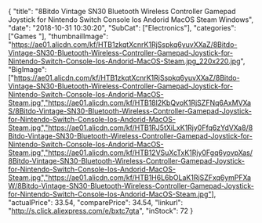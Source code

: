 {
	"title": "8Bitdo Vintage SN30 Bluetooth Wireless Controller Gamepad Joystick for Nintendo Switch Console Ios Andorid MacOS Steam Windows",
	"date": "2018-10-31 10:30:20",
	"SubCat": ["Electronics"],
	"categories": ["Games "],
	"thumbnailImage": "https://ae01.alicdn.com/kf/HTB1zkqtXcnrK1RjSspkq6yuvXXaZ/8Bitdo-Vintage-SN30-Bluetooth-Wireless-Controller-Gamepad-Joystick-for-Nintendo-Switch-Console-Ios-Andorid-MacOS-Steam.jpg_220x220.jpg",
	"BigImage": ["https://ae01.alicdn.com/kf/HTB1zkqtXcnrK1RjSspkq6yuvXXaZ/8Bitdo-Vintage-SN30-Bluetooth-Wireless-Controller-Gamepad-Joystick-for-Nintendo-Switch-Console-Ios-Andorid-MacOS-Steam.jpg","https://ae01.alicdn.com/kf/HTB18l2KbQvoK1RjSZFNq6AxMVXaS/8Bitdo-Vintage-SN30-Bluetooth-Wireless-Controller-Gamepad-Joystick-for-Nintendo-Switch-Console-Ios-Andorid-MacOS-Steam.jpg","https://ae01.alicdn.com/kf/HTB1RJ5tXiLxK1Rjy0Ffq6zYdVXa8/8Bitdo-Vintage-SN30-Bluetooth-Wireless-Controller-Gamepad-Joystick-for-Nintendo-Switch-Console-Ios-Andorid-MacOS-Steam.jpg","https://ae01.alicdn.com/kf/HTB12VSuXcTxK1Rjy0Fgq6yovpXas/8Bitdo-Vintage-SN30-Bluetooth-Wireless-Controller-Gamepad-Joystick-for-Nintendo-Switch-Console-Ios-Andorid-MacOS-Steam.jpg","https://ae01.alicdn.com/kf/HTB1H6L6bOLaK1RjSZFxq6ymPFXaW/8Bitdo-Vintage-SN30-Bluetooth-Wireless-Controller-Gamepad-Joystick-for-Nintendo-Switch-Console-Ios-Andorid-MacOS-Steam.jpg"],
	"actualPrice": 33.54,
	"comparePrice": 34.54,
	"linkurl": "http://s.click.aliexpress.com/e/bxtc7gta",
	"inStock": 72
}
